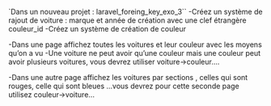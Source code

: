 `Dans un nouveau projet : laravel_foreing_key_exo_3``
-Créez un système de rajout de voiture : marque et année de création avec une clef étrangère couleur_id
-Créez un système de création de couleur 

-Dans une page affichez toutes les voitures et leur couleur avec les moyens qu’on a vu 
-Une voiture ne peut avoir qu’une couleur mais une couleur peut avoir plusieurs voitures, vous devrez utiliser voiture->couleur....

-Dans une autre page affichez les voitures par sections , celles qui sont rouges, celle qui sont bleues ...vous devrez pour cette seconde page utilisez couleur->voiture...
